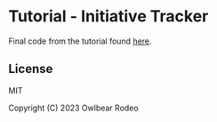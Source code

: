 # Tutorial - Initiative Tracker

Final code from the tutorial found [here](https://docs.owlbear.rodeo/extensions/category/tutorial---initiative-tracker).

## License

MIT

Copyright (C) 2023 Owlbear Rodeo
